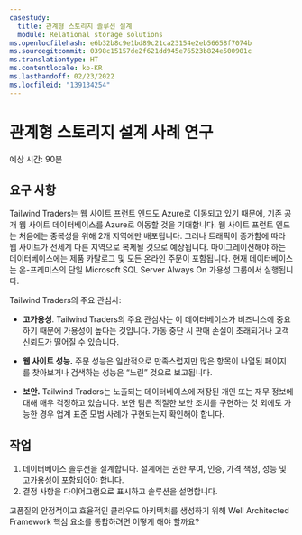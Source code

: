 ```yaml
---
casestudy:
  title: 관계형 스토리지 솔루션 설계
  module: Relational storage solutions
ms.openlocfilehash: e6b32b8c9e1bd89c21ca23154e2eb56658f7074b
ms.sourcegitcommit: 0398c15157de2f621dd945e76523b824e500901c
ms.translationtype: HT
ms.contentlocale: ko-KR
ms.lasthandoff: 02/23/2022
ms.locfileid: "139134254"
---
```

# <a name="design-relational-storage-case-study"></a>관계형 스토리지 설계 사례 연구

예상 시간: 90분

## <a name="requirements"></a>요구 사항

Tailwind Traders는 웹 사이트 프런트 엔드도 Azure로 이동되고 있기 때문에, 기존 공개 웹 사이트 데이터베이스를 Azure로 이동할 것을 기대합니다.  웹 사이트 프런트 엔드는 처음에는 중복성을 위해 2개 지역에만 배포됩니다.  그러나 트래픽이 증가함에 따라 웹 사이트가 전세계 다른 지역으로 복제될 것으로 예상됩니다. 마이그레이션해야 하는 데이터베이스에는 제품 카탈로그 및 모든 온라인 주문이 포함됩니다.  현재 데이터베이스는 온-프레미스의 단일 Microsoft SQL Server Always On 가용성 그룹에서 실행됩니다.

Tailwind Traders의 주요 관심사:

-   **고가용성**.  Tailwind Traders의 주요 관심사는 이 데이터베이스가 비즈니스에 중요하기 때문에 가용성이 높다는 것입니다.  가동 중단 시 판매 손실이 초래되거나 고객 신뢰도가 떨어질 수 있습니다.

-   **웹 사이트 성능.**  주문 성능은 일반적으로 만족스럽지만 많은 항목이 나열된 페이지를 찾아보거나 검색하는 성능은 “느린” 것으로 보고됩니다.

-   **보안.**  Tailwind Traders는 노출되는 데이터베이스에 저장된 개인 또는 재무 정보에 대해 매우 걱정하고 있습니다.  보안 팀은 적절한 보안 조치를 구현하는 것 외에도 가능한 경우 업계 표준 모범 사례가 구현되는지 확인해야 합니다.


## <a name="tasks"></a>작업

1.  데이터베이스 솔루션을 설계합니다. 설계에는 권한 부여, 인증, 가격 책정, 성능 및 고가용성이 포함되어야 합니다. 
2.  결정 사항을 다이어그램으로 표시하고 솔루션을 설명합니다. 

고품질의 안정적이고 효율적인 클라우드 아키텍처를 생성하기 위해 Well Architected Framework 핵심 요소를 통합하려면 어떻게 해야 할까요?
